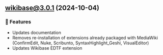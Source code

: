 ## **wikibase@3.0.1** (2024-10-04)

### 🚀 Features

- Updates documentation
- Removes re-installation of extensions already packaged with MediaWiki (ConfirmEdit, Nuke, Scribunto, SyntaxHighlight_Geshi, VisualEditor)
- Updates Wikibase EDTF extension
